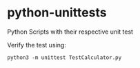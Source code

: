 # python-unittests
Python Scripts with their respective unit test

Verify the test using:
```
python3 -m unittest TestCalculator.py
```
